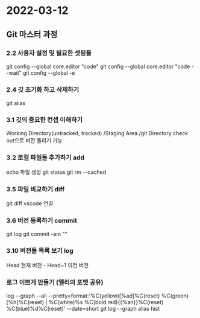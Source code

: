 # 2022-03-12

## Git 마스터 과정

### 2.2 사용자 설정 및 필요한 셋팅들

git config --global core.editor "code"
git config --global core.editor "code --wait"
git config --global -e

### 2.4 깃 초기화 하고 삭제하기
git alias

### 3.1 깃의 중요한 컨셉 이해하기
Working Directory(untracked, tracked) /Staging Area /git Directory
check out으로 버전 돌리기 가능

### 3.2 로컬 파일들 추가하기 add
echo 파일 생성
git status
git rm --cached

### 3.5 파일 비교하기 diff
git diff
vscode 연결

### 3.6 버전 등록하기 commit
git log
git commit -am ""

### 3.10 버전들 목록 보기 log
Head 현재 버전 - Head~1 이전 버전

### 로그 이쁘게 만들기 (엘리의 포맷 공유)
log --graph --all --pretty=format:'%C(yellow)[%ad]%C(reset) %C(green)[%h]%C(reset) | %C(white)%s %C(bold red){{%an}}%C(reset) %C(blue)%d%C(reset)' --date=short
git log --graph
alias hist